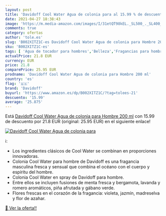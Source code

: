 ```yaml
---
layout: post
title: 'Davidoff Cool Water Agua de colonia para al 15.99 % de descuento'
date: 2021-04-27 18:38:43
image: 'https://m.media-amazon.com/images/I/31etQT98kEL._SL500_._SL400_.jpg'
comments: true
category: ofertas
author: 'tole.es'
slug: 'B002XITZ1C-es Davidoff Cool Water Agua de colonia para Hombre 200 ml'
sku: 'B002XITZ1C-es'
tags: [ 'Agua de tocador para hombres','Belleza','Fragancias para hombres','Perfumes y fragancias','agua','colonia','davidoff','de', ]
actualPrice: 21.8 EUR
currency: EUR
price: 21.8
comparePrice: 25.95 EUR
prodname: 'Davidoff Cool Water Agua de colonia para Hombre 200 ml'
country: 'es'
flag: '🇪🇸'
brand: 'Davidoff'
buyurl: 'https://www.amazon.es/dp/B002XITZ1C/?tag=tolees-21'
descuento: '15.99'
average: '25.875'
---
```


Está [Davidoff Cool Water Agua de colonia para Hombre 200 ml](https://www.amazon.es/dp/B002XITZ1C/?tag=tolees-21) con 15.99 de descuento por 21.8 EUR (original: 25.95 EUR) en el siguiente enlace!

[![Davidoff Cool Water Agua de colonia para](https://m.media-amazon.com/images/I/31etQT98kEL._SL500_._SL400_.jpg)](https://www.amazon.es/dp/B002XITZ1C/?tag=tolees-21)

ℹ️:

- Los ingredientes clásicos de Cool Water se combinan en proporciones innovadoras.
- Colonia Cool Water para hombre de Davidoff es una fragancia masculina fresca y sensual que combina el océano con el cuerpo y espíritu del hombre.
- Colonia Cool Water en spray de Davidoff para hombre.
- Entre ellos se incluyen fusiones de menta fresca y bergamota, lavanda y romero aromáticos, piña afrutada y gábano verde.
- Flores frescas en el corazón de la fragancia: violeta, jazmín, madreselva y flor de azahar.

[🛒 Ver la oferta!!](https://www.amazon.es/dp/B002XITZ1C/?tag=tolees-21)
